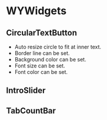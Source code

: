 # WYWidgets

## CircularTextButton
- Auto resize circle to fit at inner text.
- Border line can be set.
- Background color can be set.
- Font size can be set.
- Font color can be set.

## IntroSlider

## TabCountBar
